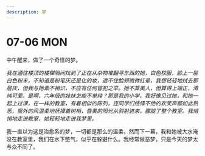 ```yaml
---
description: 梦
---
```


# 07-06 MON

中午醒来，做了一个奇怪的梦。

_我在通往楼顶的楼梯隔间找到了正在从杂物堆翻寻东西的她，白色校服，脸上一层白色粉末，不知道是粉笔灰还是化的妆，遮不住脸颊微微红晕，我想轻轻地拭去那层灰，但我与她素不相识，不应有任何冒犯之举。她不算美人，但算得上端正，清纯可爱。是啊，六年级的妹妹怎能不单纯？那是我的小学，我好像见过她，和她一起上过课，在一样的教室，有着相似的陈列，连同学们络绎不绝的欢笑声都如此熟悉，窗外的风温柔地抚摸着树梢，昏黄的阳光从斜射进来，朦胧了整个教室。我悄悄地走进教室，她轻轻地走进我梦里。_

我一直以为这是治愈系的梦，一切都是那么的温柔，然而下一幕，我和她被大水淹没在教室里，我们在水下憋气，似乎在躲避什么。我经常做恶梦，只是今天的梦太与众不同了。

